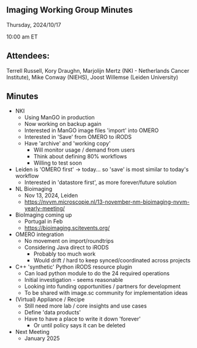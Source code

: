 ## Imaging Working Group Minutes

Thursday, 2024/10/17

10:00 am ET

## Attendees:

Terrell Russell, Kory Draughn, Marjolijn Mertz (NKI - Netherlands Cancer Institute), Mike Conway (NIEHS), Joost Willemse (Leiden University)

## Minutes

 - NKI
   - Using ManGO in production
   - Now working on backup again
   - Interested in ManGO image files 'import' into OMERO
   - Interested in 'Save' from OMERO to iRODS
   - Have 'archive' and 'working copy'
     - Will monitor usage / demand from users
     - Think about defining 80% workflows
     - Willing to test soon
 - Leiden is 'OMERO first' -> today... so 'save' is most similar to today's workflow
   - Interested in 'datastore first', as more forever/future solution
 - NL Bioimaging
   - Nov 13, 2024, Leiden
   - https://nvvm.microscopie.nl/13-november-nm-bioimaging-nvvm-yearly-meeting/
 - BioImaging coming up
   - Portugal in Feb
   - https://bioimaging.scitevents.org/
 - OMERO integration
   - No movement on import/roundtrips
   - Considering Java direct to iRODS
     - Probably too much work
     - Would drift / hard to keep synced/coordinated across projects
 - C++ 'synthetic' Python iRODS resource plugin
   - Can load python module to do the 24 required operations
   - Initial investigation - seems reasonable
   - Looking into funding opportunities / partners for development
   - To be shared with image.sc community for implementation ideas
 - (Virtual) Appliance / Recipe
   - Still need more lab / core insights and use cases
   - Define 'data products'
   - Have to have a place to write it down 'forever'
     - Or until policy says it can be deleted
 - Next Meeting
   - January 2025
